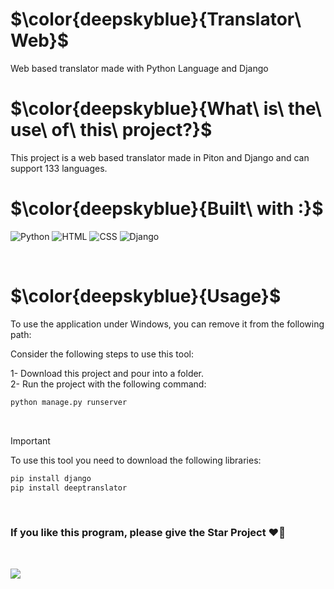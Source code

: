 
<h1>$\color{deepskyblue}{Translator\ Web}$</h1>
Web based translator made with Python Language and  Django

<br>

<h1>$\color{deepskyblue}{What\ is\ the\ use\ of\ this\ project?}$</h1>
This project is a web based translator made in Piton and Django and can support 133 languages.

<br>

<h1>$\color{deepskyblue}{Built\ with :}$</h1>

![Python](https://img.shields.io/badge/PYTHON-3776AB?style=for-the-badge&logo=python&logoColor=white)
![HTML](https://img.shields.io/badge/HTML5-E34F26?style=for-the-badge&logo=html5&logoColor=white)
![CSS](https://img.shields.io/badge/CSS3-1572B6?style=for-the-badge&logo=css3&logoColor=white)
![Django](https://img.shields.io/badge/DJANGO-092E20?style=for-the-badge&logo=django&logoColor=white)


<br>

<h1>$\color{deepskyblue}{Usage}$</h1>

To use the application under Windows, you can remove it from the following path: 

Consider the following steps to use this tool:

1- Download this project and pour into a folder. <br>
2- Run the project with the following command:

```bash
python manage.py runserver
```

<br>

> [!IMPORTANT]
> To use this tool you need to download the following libraries:
>```bash
>pip install django
>pip install deeptranslator
>```

<br>

<h3>If you like this program, please give the Star Project ❤🤗</h3>

<br>

![](https://github.com/DanielElvis/Translator-web/blob/main/kiss-cat.gif)


